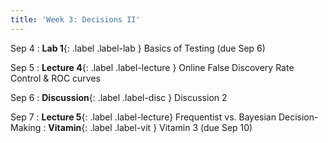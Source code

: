 ```yaml
---
title: 'Week 3: Decisions II'
---
```


Sep 4
: **Lab 1**{: .label .label-lab } Basics of Testing (due Sep 6)

Sep 5
: **Lecture 4**{: .label .label-lecture } Online False Discovery Rate Control & ROC curves

Sep 6
: **Discussion**{: .label .label-disc } Discussion 2

Sep 7
: **Lecture 5**{: .label .label-lecture} Frequentist vs. Bayesian Decision-Making
: **Vitamin**{: .label .label-vit } Vitamin 3 (due Sep 10)
